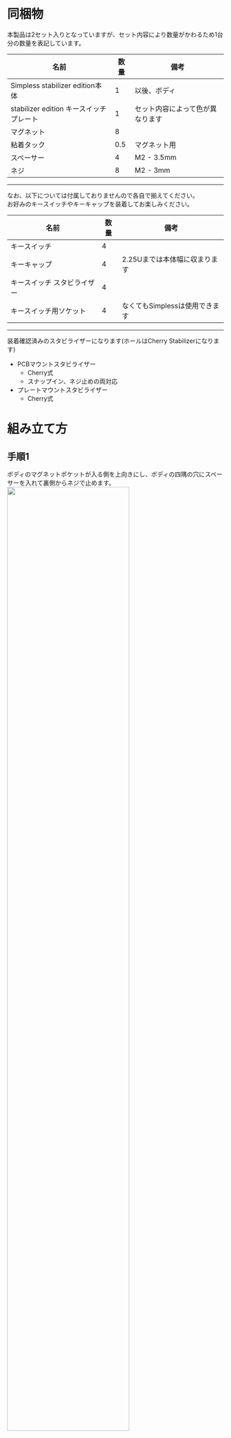 # 同梱物

本製品は2セット入りとなっていますが、セット内容により数量がかわるため1台分の数量を表記しています。

名前|数量|備考
---|---|---
Simpless stabilizer edition本体|1|以後、ボディ
stabilizer edition キースイッチプレート|1|セット内容によって色が異なります
マグネット|8|
粘着タック|0.5|マグネット用
スペーサー|4|M2 - 3.5mm
ネジ|8|M2 - 3mm

---
なお、以下については付属しておりませんので各自で揃えてください。  
お好みのキースイッチやキーキャップを装着してお楽しみください。

名前|数量|備考
---|---|---
キースイッチ|4|
キーキャップ|4|2.25Uまでは本体幅に収まります
キースイッチ スタビライザー|4|
キースイッチ用ソケット|4|なくてもSimplessは使用できます

---
装着確認済みのスタビライザーになります(ホールはCherry Stabilizerになります)

- PCBマウントスタビライザー
  - Cherry式
  - スナップイン、ネジ止めの両対応
- プレートマウントスタビライザー
  - Cherry式

# 組み立て方

## 手順1
ボディのマグネットポケットが入る側を上向きにし、ボディの四隅の穴にスペーサーを入れて裏側からネジで止めます。
<img src="https://user-images.githubusercontent.com/2647656/216753298-c273b0ab-2369-4fd8-b15a-803d616f2459.svg" width="75%">

## 手順2
マグネットをマグネットポケットに入れます。このとき、マグネットの極を互い違いに入れていくとSimpless同士をどの方向でもくっつけることができます。  
<img src="https://user-images.githubusercontent.com/2647656/216752833-3a5cd2aa-0378-45cd-9ab5-bbce7989ba19.svg" width="75%">

## オプション
マグネットに粘着タックをつけることでマグネットの音鳴りをなくすことができます。  
粘着タックは16等分にしてマグネットの上に乗せて使用してください。ポケットの余剰が少ないため、米粒程度を詰めるだけで十分効果が発揮されます。
<img src="https://user-images.githubusercontent.com/2647656/212524840-11d4e34c-2878-4a43-bb51-e13fa767f31a.jpg" width="75%">

## 手順3
PCBマウントスタビライザーはここで装着します。  
プレートマウントスタビライザーは手順4の後に装着してください。
<img src="https://user-images.githubusercontent.com/2647656/216752518-9dee2799-437f-4e4c-bcc2-e0b7e5c10839.svg" width="75%">

## 手順4
ボディの上面にプレートを乗せ、ネジで止めます。
<img src="https://user-images.githubusercontent.com/2647656/216752212-bcf90a2c-4716-4b0b-9b26-64e7a226adf4.svg" width="75%">

## 手順5
用意しておいたお好きなキースイッチを装着して完成！
<img src="https://user-images.githubusercontent.com/2647656/216753590-a0b4d77f-bd08-4026-a095-768ef421af27.jpg" width="75%">
<img src="https://user-images.githubusercontent.com/2647656/216753611-8a6b5b06-88d6-46c0-915c-ab246542c2dd.jpg" width="75%">
